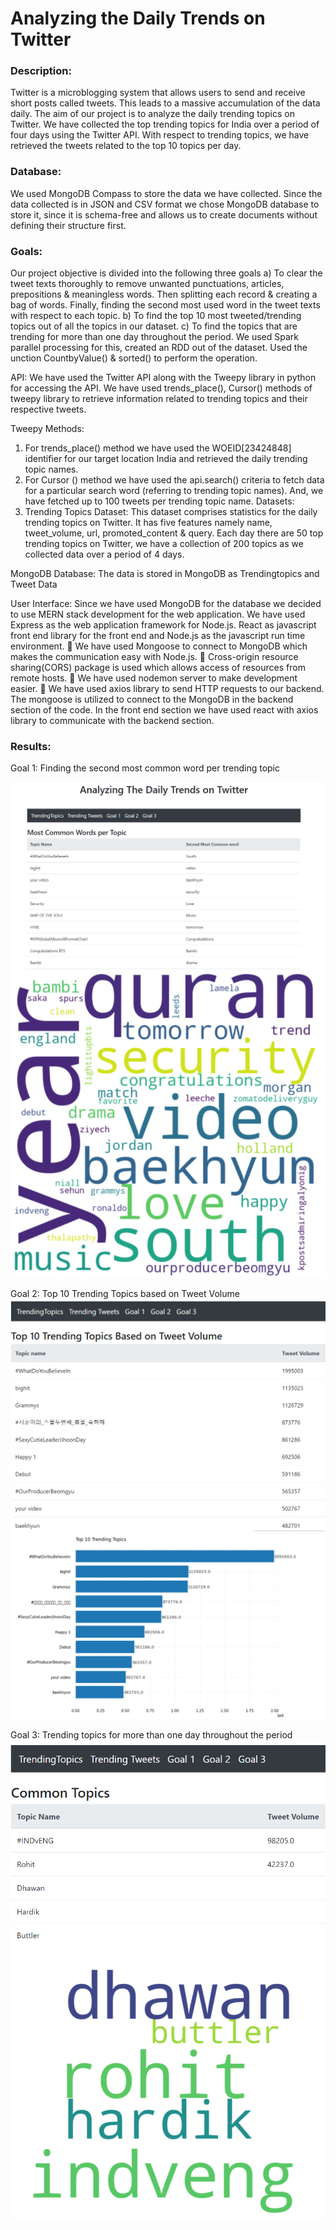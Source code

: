 <h1>Analyzing the Daily Trends on Twitter</h1>

<h3>Description:</h3>
Twitter is a microblogging system that allows users to send and receive short posts called tweets. This leads to a massive accumulation of the data daily. The aim of our project is to analyze the daily trending topics on Twitter. We have collected the top trending topics for India over a period of four days using the Twitter API. With respect to trending topics, we have retrieved the tweets related to the top 10 topics per day.

<h3>Database:</h3>
We used MongoDB Compass to store the data we have collected. Since the data collected is in JSON and CSV format we chose MongoDB database to store it, since it is schema-free and allows us to create documents without defining their structure first.

<h3>Goals:</h3>
Our project objective is divided into the following three goals
a) To clear the tweet texts thoroughly to remove unwanted punctuations, articles, prepositions & meaningless words. Then splitting each record & creating a bag of words. Finally, finding the second most used word in the tweet texts with respect to each topic.
b) To find the top 10 most tweeted/trending topics out of all the topics in our dataset. 
c) To find the topics that are trending for more than one day throughout the period. We used Spark parallel processing for this, created an RDD out of the dataset. Used the unction CountbyValue() & sorted() to perform the operation.

API:
We have used the Twitter API along with the Tweepy library in python for accessing the API. We have used trends_place(), Cursor() methods of tweepy library to retrieve information related to trending topics and their respective tweets.

Tweepy Methods:
1. For trends_place() method we have used the WOEID[23424848] identifier for our target location India and retrieved the daily trending topic names.
2. For Cursor () method we have used the api.search() criteria to fetch data for a particular search word (referring to trending topic names). And, we have fetched up to 100 tweets per trending topic name.
Datasets:
1. Trending Topics Dataset: This dataset comprises statistics for the daily trending topics on Twitter. It has five features namely name, tweet_volume, url, promoted_content & query. Each day there are 50 top trending topics on Twitter, we have a collection of 200 topics as we collected data over a period of 4 days.

MongoDB Database:
The data is stored in MongoDB as Trendingtopics and Tweet Data

User Interface:
Since we have used MongoDB for the database we decided to use MERN stack development for the web application. We have used Express as the web application framework for Node.js. React as javascript front end library for the front end and
Node.js as the javascript run time environment.
 We have used Mongoose to connect to MongoDB which makes the communication easy with Node.js.
 Cross-origin resource sharing(CORS) package is used which allows access of resources from remote hosts.
 We have used nodemon server to make development easier.
 We have used axios library to send HTTP requests to our backend.
The mongoose is utilized to connect to the MongoDB in the backend section of the code. In the front end section we have used react with axios library to communicate with the backend section.

<h3>Results:</h3>
Goal 1: Finding the second most common word per trending topic

![Goal1-1](https://github.com/Manikantacb/Analyzing-the-Daily-Trends-on-Twitter/blob/main/Result1.png)
![Goal1-2](https://github.com/Manikantacb/Analyzing-the-Daily-Trends-on-Twitter/blob/main/Result1-1.png)

Goal 2: Top 10 Trending Topics based on Tweet Volume
![Goal2-1](https://github.com/Manikantacb/Analyzing-the-Daily-Trends-on-Twitter/blob/main/Result2.png)
![Goal2-2](https://github.com/Manikantacb/Analyzing-the-Daily-Trends-on-Twitter/blob/main/Result2-1.png)

Goal 3: Trending topics for more than one day throughout the period
![Goal3-1](https://github.com/Manikantacb/Analyzing-the-Daily-Trends-on-Twitter/blob/main/Result3.png)
![Goal3-2](https://github.com/Manikantacb/Analyzing-the-Daily-Trends-on-Twitter/blob/main/Result3-1.png)


